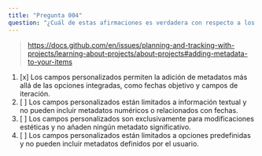```yaml
---
title: "Pregunta 004"
question: "¿Cuál de estas afirmaciones es verdadera con respecto a los campos personalizados para elementos en GitHub Projects?"
---
```



> https://docs.github.com/en/issues/planning-and-tracking-with-projects/learning-about-projects/about-projects#adding-metadata-to-your-items
1. [x] Los campos personalizados permiten la adición de metadatos más allá de las opciones integradas, como fechas objetivo y campos de iteración.
1. [ ] Los campos personalizados están limitados a información textual y no pueden incluir metadatos numéricos o relacionados con fechas.
1. [ ] Los campos personalizados son exclusivamente para modificaciones estéticas y no añaden ningún metadato significativo.
1. [ ] Los campos personalizados están limitados a opciones predefinidas y no pueden incluir metadatos definidos por el usuario.
